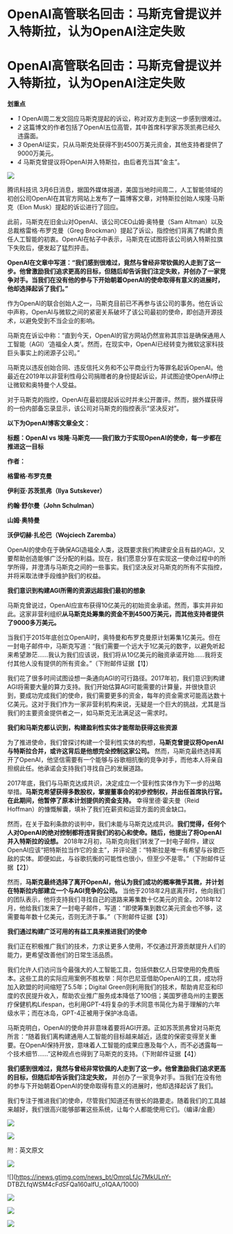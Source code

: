# OpenAI高管联名回击：马斯克曾提议并入特斯拉，认为OpenAI注定失败

# OpenAI高管联名回击：马斯克曾提议并入特斯拉，认为OpenAI注定失败

**划重点**

  * _1_ OpenAI周二发文回应马斯克提起的诉讼，称对双方走到这一步感到很难过。
  * _2_ 这篇博文的作者包括了OpenAI五位高管，其中首席科学家苏茨凯弗已经久违露面。
  * _3_ OpenAI证实，只从马斯克处获得不到4500万美元资金，其他支持者提供了9000万美元。
  * _4_ 马斯克曾提议将OpenAI并入特斯拉，由后者充当其“金主”。

![](https://inews.gtimg.com/news_bt/OCD0MCdb8FPkiS2WCUE4hreqQVYaS2DPeNbrsfQkTPRBQAA/1000)

腾讯科技讯
3月6日消息，据国外媒体报道，美国当地时间周二，人工智能领域的初创公司OpenAI在其官方网站上发布了一篇博客文章，对特斯拉创始人埃隆·马斯克（Elon
Musk）提起的诉讼进行了回应。

此前，马斯克在旧金山对OpenAI、该公司CEO山姆·奥特曼（Sam Altman）以及总裁格雷格·布罗克曼（Greg
Brockman）提起了诉讼，指控他们背离了构建负责任人工智能的初衷。OpenAI在帖子中表示，马斯克在试图将该公司纳入特斯拉旗下失败后，便发起了猛烈抨击。

**OpenAI在文章中写道：“我们感到很难过，竟然与曾经非常钦佩的人走到了这一步。他曾激励我们追求更高的目标，但随后却告诉我们注定失败，并创办了一家竞争对手。当我们在没有他的参与下开始朝着OpenAI的使命取得有意义的进展时，他却选择起诉了我们。”**

作为OpenAI的联合创始人之一，马斯克目前已不再参与该公司的事务。他在诉讼中声称，OpenAI与微软之间的紧密关系破坏了该公司最初的使命，即创造开源技术，以避免受到不当企业的影响。

马斯克在诉讼中称：“直到今天，OpenAI的官方网站仍然宣称其宗旨是确保通用人工智能（AGI）‘造福全人类’。然而，在现实中，OpenAI已经转变为微软这家科技巨头事实上的闭源子公司。”

马斯克以违反创始合同、违反信托义务和不公平商业行为等罪名起诉OpenAI。他最近在2019年以非营利性母公司捐赠者的身份提起诉讼，并试图迫使OpenAI停止让微软和奥特曼个人受益。

对于马斯克的指控，OpenAI在最初提起诉讼时并未公开置评。然而，据外媒获得的一份内部备忘录显示，该公司对马斯克的指控表示“坚决反对”。

**以下为OpenAI博客文章全文：**

**标题：OpenAI vs 埃隆·马斯克——我们致力于实现OpenAI的使命，每一步都在推进这一目标**

**作者：**

**格雷格·布罗克曼**

**伊利亚·苏茨凯弗（Ilya Sutskever）**

**约翰·舒尔曼（John Schulman）**

**山姆·奥特曼**

**沃伊切赫·扎伦巴（Wojciech Zaremba）**

OpenAI的使命在于确保AGI造福全人类，这既要求我们构建安全且有益的AGI，又要帮助创造能够广泛分配的利益。现在，我们愿意分享在实现这一使命过程中的所学所得，并澄清与马斯克之间的一些事实。我们坚决反对马斯克的所有不实指控，并将采取法律手段维护我们的权益。

**我们意识到构建AGI所需的资源远超我们最初的想象**

马斯克曾说过，OpenAI应宣布获得10亿美元的初始资金承诺。然而，事实并非如此。这家非营利组织**从马斯克处筹集的资金不到4500万美元，而其他支持者提供了9000多万美元。**

当我们于2015年底创立OpenAI时，奥特曼和布罗克曼原计划筹集1亿美元。但在一封电子邮件中，马斯克写道：“我们需要一个远大于1亿美元的数字，以避免听起来希望渺茫……我认为我们应该说，我们将从10亿美元的融资承诺开始……我将支付其他人没有提供的所有资金。”（下附邮件证据【1】）

我们花了很多时间试图设想一条通向AGI的可行路径。2017年初，我们意识到构建AGI将需要大量的算力支持。我们开始估算AGI可能需要的计算量，并很快意识到，要成功完成我们的使命，我们需要更多的资金，每年的资金需求可能高达数十亿美元。这对于我们作为一家非营利机构来说，无疑是一个巨大的挑战，尤其是当我们的主要资金提供者之一，如马斯克无法满足这一需求时。

**我们和马斯克都认识到，构建盈利性实体才能帮助获得这些资源**

为了推进使命，我们曾探讨构建一个营利性实体的构想，**马斯克曾提议将OpenAI与特斯拉合并，或许这背后是他想完全控制这家公司。**
然而，马斯克最终选择离开了OpenAI，他坚信需要有一个能够与谷歌相抗衡的竞争对手，而他本人将亲自担纲此任。他承诺会支持我们寻找自己的发展道路。

2017年底，我们与马斯克达成共识，决定成立一个营利性实体作为下一步的战略举措。**马斯克希望获得多数股权，掌握董事会的初步控制权，并出任首席执行官。在此期间，他暂停了原本计划提供的资金支持。**
幸得里德·霍夫曼（Reid Hoffman）的慷慨解囊，填补了我们在薪资和运营方面的资金缺口。

然而，在关于盈利条款的谈判中，我们未能与马斯克达成共识。**我们觉得，任何个人对OpenAI的绝对控制都将违背我们的初心和使命。随后，他提出了将OpenAI并入特斯拉的设想。**
2018年2月初，马斯克向我们转发了一封电子邮件，建议OpenAI应该“把特斯拉当作它的金主”，并评论道：“特斯拉是唯一有希望与谷歌匹敌的实体。即便如此，与谷歌抗衡的可能性也很小，但至少不是零。”（下附邮件证据【2】）

然而，**马斯克最终选择了离开OpenAI，他认为我们成功的概率微乎其微，并计划在特斯拉内部建立一个与AGI竞争的公司。**
当他于2018年2月底离开时，他向我们的团队表示，他将支持我们寻找自己的道路来筹集数十亿美元的资金。2018年12月，他给我们发来了一封电子邮件，写道：“即使筹集到数亿美元资金也不够，这需要每年数十亿美元，否则无济于事。”（下附邮件证据【3】）

**我们通过构建广泛可用的有益工具来推进我们的使命**

我们正在积极推广我们的技术，力求让更多人使用，不仅通过开源贡献提升人们的能力，更希望改善他们的日常生活品质。

我们允许人们访问当今最强大的人工智能工具，包括供数亿人日常使用的免费版本。这些工具的实际应用案例不胜枚举：阿尔巴尼亚借助OpenAI的工具，成功将加入欧盟的时间缩短了5.5年；Digital
Green则利用我们的技术，帮助肯尼亚和印度的农民提升收入，帮助农业推广服务成本降低了100倍；美国罗德岛州的主要医疗保健机构Lifespan，也利用GPT-4将复杂的手术同意书简化为易于理解的六年级水平；而在冰岛，GPT-4正被用于保护冰岛语。

马斯克明白，OpenAI的使命并非意味着要将AGI开源。正如苏茨凯弗曾对马斯克所言：“随着我们离构建通用人工智能的目标越来越近，适度的保密变得至关重要。在OpenAI保持开放，意味着人工智能的成果应惠及每个人，而不必透露每一个技术细节……”这种观点也得到了马斯克的支持。（下附邮件证据【4】）

**我们感到很难过，竟然与曾经非常钦佩的人走到了这一步。他曾激励我们追求更高的目标，但随后却告诉我们注定失败，**
并创办了一家竞争对手。当我们在没有他的参与下开始朝着OpenAI的使命取得有意义的进展时，他却选择起诉了我们。

我们专注于推进我们的使命，尽管我们知道还有很长的路要走。随着我们的工具越来越好，我们很高兴能够部署这些系统，让每个人都能使用它们。（编译/金鹿）

![](https://inews.gtimg.com/news_bt/O48hhATKR7e0GaCUsumwDKlP5u6gwGr7cIRLiKUu3a_REAA/1000)

![](https://inews.gtimg.com/news_bt/ONAzaD1eiJ9sZpMe4_m3y1xs98TLHe09x-o1FWttlD4tkAA/0)

附：英文原文

![](https://inews.gtimg.com/news_bt/OgpZWwwdY9PbDll49FvfAJZFBE2SA64vH03Dp2OzKWkLkAA/1000)

![](https://inews.gtimg.com/news_bt/OmrqLfJc7MkULnY-
DTBZLfqWSM4cFdSFQa160alfU_o1QAA/1000)

![](https://inews.gtimg.com/news_bt/Ou8JcUzEdMYrZXoPSB-6yhifndbLw_5XxI-h8ZyiF1_bQAA/1000)

![](https://inews.gtimg.com/news_bt/O4LtqubfdcA6oGXuA9D8HAtiYXXieVmXJ5bt68-7nVsqEAA/1000)

![](https://inews.gtimg.com/news_bt/O2H9gnYhUHs0AnG3WUPAVuY5xcrGVpqmzUs8OkwM3fnzsAA/1000)

